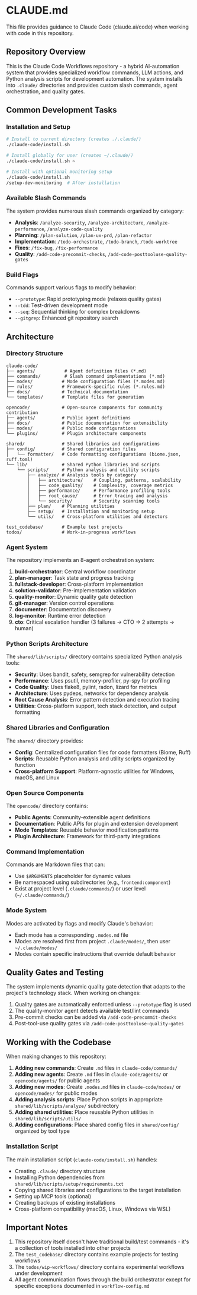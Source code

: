 # CLAUDE.md

This file provides guidance to Claude Code (claude.ai/code) when working with code in this repository.

## Repository Overview

This is the Claude Code Workflows repository - a hybrid AI-automation system that provides specialized workflow commands, LLM actions, and Python analysis scripts for development automation. The system installs into `.claude/` directories and provides custom slash commands, agent orchestration, and quality gates.

## Common Development Tasks

### Installation and Setup

```bash
# Install to current directory (creates ./.claude/)
./claude-code/install.sh

# Install globally for user (creates ~/.claude/)
./claude-code/install.sh ~

# Install with optional monitoring setup
./claude-code/install.sh
/setup-dev-monitoring  # After installation
```

### Available Slash Commands

The system provides numerous slash commands organized by category:

- **Analysis**: `/analyze-security`, `/analyze-architecture`, `/analyze-performance`, `/analyze-code-quality`
- **Planning**: `/plan-solution`, `/plan-ux-prd`, `/plan-refactor`
- **Implementation**: `/todo-orchestrate`, `/todo-branch`, `/todo-worktree`
- **Fixes**: `/fix-bug`, `/fix-performance`
- **Quality**: `/add-code-precommit-checks`, `/add-code-posttooluse-quality-gates`

### Build Flags

Commands support various flags to modify behavior:

- `--prototype`: Rapid prototyping mode (relaxes quality gates)
- `--tdd`: Test-driven development mode
- `--seq`: Sequential thinking for complex breakdowns
- `--gitgrep`: Enhanced git repository search

## Architecture

### Directory Structure

```
claude-code/
├── agents/           # Agent definition files (*.md)
├── commands/         # Slash command implementations (*.md)
├── modes/           # Mode configuration files (*.modes.md)
├── rules/           # Framework-specific rules (*.rules.md)
├── docs/            # Technical documentation
└── templates/       # Template files for generation

opencode/            # Open-source components for community contribution
├── agents/          # Public agent definitions
├── docs/            # Public documentation for extensibility
├── modes/           # Public mode configurations
└── plugins/         # Plugin architecture components

shared/              # Shared libraries and configurations
├── config/          # Shared configuration files
│   └── formatter/   # Code formatting configurations (biome.json, ruff.toml)
└── lib/             # Shared Python libraries and scripts
    └── scripts/     # Python analysis and utility scripts
        ├── analyze/ # Analysis tools by category
        │   ├── architecture/    # Coupling, patterns, scalability
        │   ├── code_quality/    # Complexity, coverage metrics
        │   ├── performance/     # Performance profiling tools
        │   ├── root_cause/      # Error tracing and analysis
        │   └── security/        # Security scanning tools
        ├── plan/    # Planning utilities
        ├── setup/   # Installation and monitoring setup
        └── utils/   # Cross-platform utilities and detectors

test_codebase/       # Example test projects
todos/               # Work-in-progress workflows
```

### Agent System

The repository implements an 8-agent orchestration system:

1. **build-orchestrator**: Central workflow coordinator
2. **plan-manager**: Task state and progress tracking
3. **fullstack-developer**: Cross-platform implementation
4. **solution-validator**: Pre-implementation validation
5. **quality-monitor**: Dynamic quality gate detection
6. **git-manager**: Version control operations
7. **documenter**: Documentation discovery
8. **log-monitor**: Runtime error detection
9. **cto**: Critical escalation handler (3 failures → CTO → 2 attempts → human)

### Python Scripts Architecture

The `shared/lib/scripts/` directory contains specialized Python analysis tools:

- **Security**: Uses bandit, safety, semgrep for vulnerability detection
- **Performance**: Uses psutil, memory-profiler, py-spy for profiling
- **Code Quality**: Uses flake8, pylint, radon, lizard for metrics
- **Architecture**: Uses pydeps, networkx for dependency analysis
- **Root Cause Analysis**: Error pattern detection and execution tracing
- **Utilities**: Cross-platform support, tech stack detection, and output formatting

### Shared Libraries and Configuration

The `shared/` directory provides:

- **Config**: Centralized configuration files for code formatters (Biome, Ruff)
- **Scripts**: Reusable Python analysis and utility scripts organized by function
- **Cross-platform Support**: Platform-agnostic utilities for Windows, macOS, and Linux

### Open Source Components

The `opencode/` directory contains:

- **Public Agents**: Community-extensible agent definitions
- **Documentation**: Public APIs for plugin and extension development
- **Mode Templates**: Reusable behavior modification patterns
- **Plugin Architecture**: Framework for third-party integrations

### Command Implementation

Commands are Markdown files that can:

- Use `$ARGUMENTS` placeholder for dynamic values
- Be namespaced using subdirectories (e.g., `frontend:component`)
- Exist at project level (`.claude/commands/`) or user level (`~/.claude/commands/`)

### Mode System

Modes are activated by flags and modify Claude's behavior:

- Each mode has a corresponding `.modes.md` file
- Modes are resolved first from project `.claude/modes/`, then user `~/.claude/modes/`
- Modes contain specific instructions that override default behavior

## Quality Gates and Testing

The system implements dynamic quality gate detection that adapts to the project's technology stack. When working on changes:

1. Quality gates are automatically enforced unless `--prototype` flag is used
2. The quality-monitor agent detects available test/lint commands
3. Pre-commit checks can be added via `/add-code-precommit-checks`
4. Post-tool-use quality gates via `/add-code-posttooluse-quality-gates`

## Working with the Codebase

When making changes to this repository:

1. **Adding new commands**: Create `.md` files in `claude-code/commands/`
2. **Adding new agents**: Create `.md` files in `claude-code/agents/` or `opencode/agents/` for public agents
3. **Adding new modes**: Create `.modes.md` files in `claude-code/modes/` or `opencode/modes/` for public modes
4. **Adding analysis scripts**: Place Python scripts in appropriate `shared/lib/scripts/analyze/` subdirectory
5. **Adding shared utilities**: Place reusable Python utilities in `shared/lib/scripts/utils/`
6. **Adding configurations**: Place shared config files in `shared/config/` organized by tool type

### Installation Script

The main installation script (`claude-code/install.sh`) handles:

- Creating `.claude/` directory structure
- Installing Python dependencies from `shared/lib/scripts/setup/requirements.txt`
- Copying shared libraries and configurations to the target installation
- Setting up MCP tools (optional)
- Creating backups of existing installations
- Cross-platform compatibility (macOS, Linux, Windows via WSL)

## Important Notes

1. This repository itself doesn't have traditional build/test commands - it's a collection of tools installed into other projects
2. The `test_codebase/` directory contains example projects for testing workflows
3. The `todos/wip-workflows/` directory contains experimental workflows under development
4. All agent communication flows through the build orchestrator except for specific exceptions documented in `workflow-config.md`
